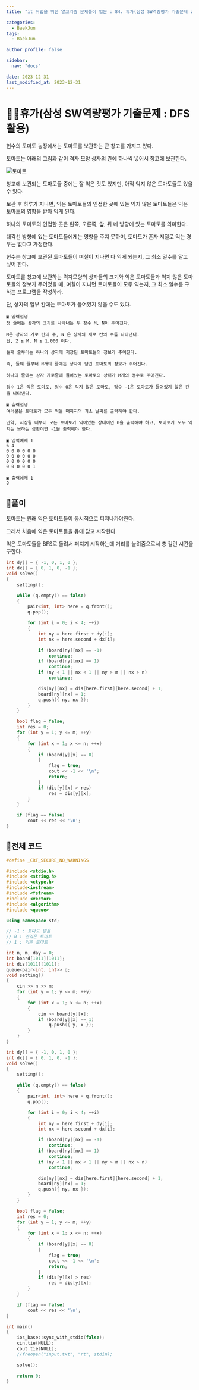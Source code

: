 ```yaml
---
title: "it 취업을 위한 알고리즘 문제풀이 입문 : 84. 휴가(삼성 SW역량평가 기출문제 : DFS활용)"

categories:
  - BaekJun
tags:
  - BaekJun

author_profile: false

sidebar:
  nav: "docs"

date: 2023-12-31
last_modified_at: 2023-12-31
---
```


# 🙇‍♀️휴가(삼성 SW역량평가 기출문제 : DFS활용)

현수의 토마토 농장에서는 토마토를 보관하는 큰 창고를 가지고 있다.  

토마토는 아래의 그림과 같이 격자 모양 상자의 칸에 하나씩 넣어서 창고에 보관한다.  

![토마토](https://github.com/stopresent/BOJ/assets/86364202/6ea80ca7-e45c-464b-a663-0af93f2f8e30)  

창고에 보관되는 토마토들 중에는 잘 익은 것도 있지만, 아직 익지 않은 토마토들도 있을 수 있다.  

보관 후 하루가 지나면, 익은 토마토들의 인접한 곳에 있는 익지 않은 토마토들은 익은 
토마토의 영향을 받아 익게 된다.  

하나의 토마토의 인접한 곳은 왼쪽, 오른쪽, 앞, 뒤 네 방향에 있는 토마토를 의미한다.  
 
 
대각선 방향에 있는 토마토들에게는 영향을 주지 못하며, 토마토가 혼자 저절로 익는 경우는 없다고 가정한다.  

현수는 창고에 보관된 토마토들이 며칠이 지나면 다 익게 되는지, 그 최소 일수를 알고 싶어 한다.  

토마토를 창고에 보관하는 격자모양의 상자들의 크기와 익은 토마토들과 익지 않은 토마토들의 정보가 주어졌을 때, 며칠이 지나면 토마토들이 모두 익는지, 그 최소 일수를 구하는 프로그램을 작성하라.  

단, 상자의 일부 칸에는 토마토가 들어있지 않을 수도 있다.  

```
▣ 입력설명
첫 줄에는 상자의 크기를 나타내는 두 정수 M, N이 주어진다. 

M은 상자의 가로 칸의 수, N 은 상자의 세로 칸의 수를 나타낸다. 
단, 2 ≤ M, N ≤ 1,000 이다. 

둘째 줄부터는 하나의 상자에 저장된 토마토들의 정보가 주어진다. 

즉, 둘째 줄부터 N개의 줄에는 상자에 담긴 토마토의 정보가 주어진다. 

하나의 줄에는 상자 가로줄에 들어있는 토마토의 상태가 M개의 정수로 주어진다. 

정수 1은 익은 토마토, 정수 0은 익지 않은 토마토, 정수 -1은 토마토가 들어있지 않은 칸을 나타낸다. 

▣ 출력설명
여러분은 토마토가 모두 익을 때까지의 최소 날짜를 출력해야 한다. 

만약, 저장될 때부터 모든 토마토가 익어있는 상태이면 0을 출력해야 하고, 토마토가 모두 익지는 못하는 상황이면 -1을 출력해야 한다.

▣ 입력예제 1 
6 4
0 0 0 0 0 0
0 0 0 0 0 0
0 0 0 0 0 0
0 0 0 0 0 1

▣ 출력예제 1
8
```

## 🚀풀이

토마토는 원래 익은 토마토들이 동시적으로 퍼져나가야한다.  

그래서 처음에 익은 토마토들을 큐에 담고 시작한다.  

익은 토마토들을 BFS로 돌려서 퍼지기 시작하는데 거리를 늘려줌으로서 총 걸린 시간을 구한다.  

```cpp
int dy[] = { -1, 0, 1, 0 };
int dx[] = { 0, 1, 0, -1 };
void solve()
{
	setting();

	while (q.empty() == false)
	{
		pair<int, int> here = q.front();
		q.pop();

		for (int i = 0; i < 4; ++i)
		{
			int ny = here.first + dy[i];
			int nx = here.second + dx[i];

			if (board[ny][nx] == -1)
				continue;
			if (board[ny][nx] == 1)
				continue;
			if (ny < 1 || nx < 1 || ny > m || nx > n)
				continue;

			dis[ny][nx] = dis[here.first][here.second] + 1;
			board[ny][nx] = 1;
			q.push({ ny, nx });
		}
	}

	bool flag = false;
	int res = 0;
	for (int y = 1; y <= m; ++y)
	{
		for (int x = 1; x <= n; ++x)
		{
			if (board[y][x] == 0)
			{
				flag = true;
				cout << -1 << '\n';
				return;
			}
			if (dis[y][x] > res)
				res = dis[y][x];
		}
	}

	if (flag == false)
		cout << res << '\n';
}
```

## 🚀전체 코드

```cpp
#define _CRT_SECURE_NO_WARNINGS

#include <stdio.h>
#include <string.h>
#include <ctype.h>
#include<iostream>
#include <fstream>
#include <vector>
#include <algorithm>
#include <queue>

using namespace std;

// -1 : 토마도 없음
// 0 : 안익은 토마토
// 1 : 익은 토마토

int n, m, day = 0;
int board[1011][1011];
int dis[1011][1011];
queue<pair<int, int>> q;
void setting()
{
	cin >> n >> m;
	for (int y = 1; y <= m; ++y)
	{
		for (int x = 1; x <= n; ++x)
		{
			cin >> board[y][x];
			if (board[y][x] == 1)
				q.push({ y, x });
		}
	}
}

int dy[] = { -1, 0, 1, 0 };
int dx[] = { 0, 1, 0, -1 };
void solve()
{
	setting();

	while (q.empty() == false)
	{
		pair<int, int> here = q.front();
		q.pop();

		for (int i = 0; i < 4; ++i)
		{
			int ny = here.first + dy[i];
			int nx = here.second + dx[i];

			if (board[ny][nx] == -1)
				continue;
			if (board[ny][nx] == 1)
				continue;
			if (ny < 1 || nx < 1 || ny > m || nx > n)
				continue;

			dis[ny][nx] = dis[here.first][here.second] + 1;
			board[ny][nx] = 1;
			q.push({ ny, nx });
		}
	}

	bool flag = false;
	int res = 0;
	for (int y = 1; y <= m; ++y)
	{
		for (int x = 1; x <= n; ++x)
		{
			if (board[y][x] == 0)
			{
				flag = true;
				cout << -1 << '\n';
				return;
			}
			if (dis[y][x] > res)
				res = dis[y][x];
		}
	}

	if (flag == false)
		cout << res << '\n';
}

int main()
{
	ios_base::sync_with_stdio(false);
	cin.tie(NULL);
	cout.tie(NULL);
	//freopen("input.txt", "rt", stdin);

	solve();

	return 0;
}
```